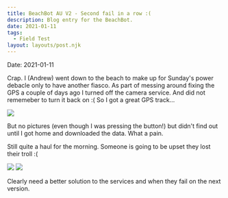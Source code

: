 ```yaml
---
title: BeachBot AU V2 - Second fail in a row :(
description: Blog entry for the BeachBot.
date: 2021-01-11
tags:
  - Field Test
layout: layouts/post.njk
---
```

Date: 2021-01-11

Crap. I (Andrew) went down to the beach to make up for Sunday's power debacle only to have another fiasco. As part of messing around fixing the GPS a couple of days ago I turned off the camera service. And did not rememeber to turn it back on :(  So I got a great GPS track...

<img src="{{ '/img/2021-01-11_pm_beach_route.png' | url }}"/>

But no pictures (even though I was pressing the button!) but didn't find out until I got home and downloaded the data. What a pain. 

Still quite a haul for the morning. Someone is going to be upset they lost their troll :(


<img src="{{ '/img/2020-01-11_missing_troll.jpg' | url }}"/>
<img src="{{ '/img/2020-01-11_beach_clean_result.jpg' | url }}"/>

Clearly need a better solution to the services and when they fail on the next version.